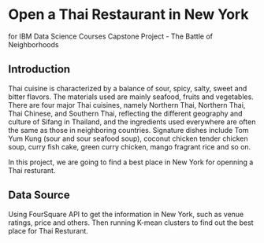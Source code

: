 Open a Thai Restaurant in New York
==============================================
for IBM Data Science Courses Capstone Project - The Battle of Neighborhoods

Introduction
------------
Thai cuisine is characterized by a balance of sour, spicy, salty, sweet and bitter flavors. The materials used are mainly seafood, fruits and vegetables.
There are four major Thai cuisines, namely Northern Thai, Northern Thai, Thai Chinese, and Southern Thai, reflecting the different geography and culture of Sifang in Thailand, and the ingredients used everywhere are often the same as those in neighboring countries. Signature dishes include Tom Yum Kung (sour and sour seafood soup), coconut chicken tender chicken soup, curry fish cake, green curry chicken, mango fragrant rice and so on.

In this project, we are going to find a best place in New York for openning a Thai resturant.

Data Source
------------
Using FourSquare API to get the information in New York, such as venue ratings, price and others. Then running K-mean clusters to find out the best place for Thai Resturant.
